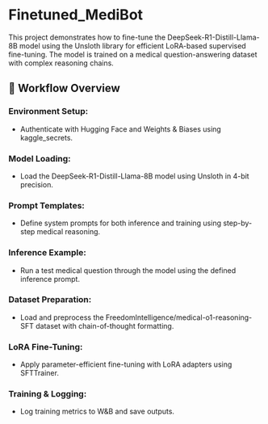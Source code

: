 # Finetuned_MediBot
This project demonstrates how to fine-tune the DeepSeek-R1-Distill-Llama-8B model using the Unsloth library for efficient LoRA-based supervised fine-tuning. The model is trained on a medical question-answering dataset with complex reasoning chains.

## 🚀 Workflow Overview
### Environment Setup:
- Authenticate with Hugging Face and Weights & Biases using kaggle_secrets.

### Model Loading:
- Load the DeepSeek-R1-Distill-Llama-8B model using Unsloth in 4-bit precision.

### Prompt Templates:
- Define system prompts for both inference and training using step-by-step medical reasoning.

### Inference Example:
- Run a test medical question through the model using the defined inference prompt.

### Dataset Preparation:
- Load and preprocess the FreedomIntelligence/medical-o1-reasoning-SFT dataset with chain-of-thought formatting.

### LoRA Fine-Tuning:
- Apply parameter-efficient fine-tuning with LoRA adapters using SFTTrainer.

### Training & Logging:
- Log training metrics to W&B and save outputs.


